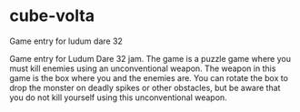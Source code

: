 # cube-volta
Game entry for ludum dare 32

Game entry for Ludum Dare 32 jam.
The game is a puzzle game where you must kill enemies using an unconventional weapon.
The weapon in this game is the box where you and the enemies are.
You can rotate the box to drop the monster on deadly spikes or other obstacles,
but be aware that you do not kill yourself using this unconventional weapon.
